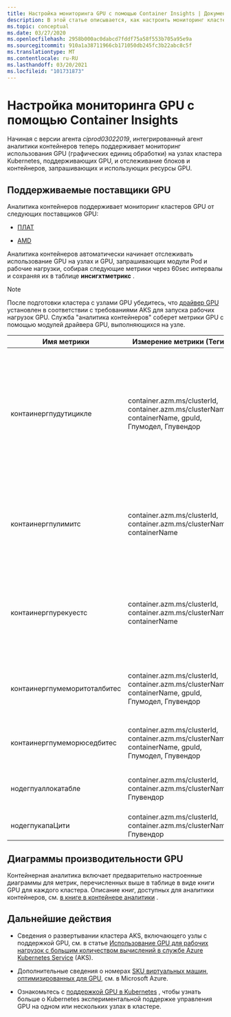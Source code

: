 ```yaml
---
title: Настройка мониторинга GPU с помощью Container Insights | Документация Майкрософт
description: В этой статье описывается, как настроить мониторинг кластеров Kubernetes с помощью узлов NVIDIA и AMD с поддержкой GPU с помощью аналитики контейнеров.
ms.topic: conceptual
ms.date: 03/27/2020
ms.openlocfilehash: 2958b000ac0dabcd7fddf75a58f553b705a95e9a
ms.sourcegitcommit: 910a1a38711966cb171050db245fc3b22abc8c5f
ms.translationtype: MT
ms.contentlocale: ru-RU
ms.lasthandoff: 03/20/2021
ms.locfileid: "101731873"
---
```

# <a name="configure-gpu-monitoring-with-container-insights"></a>Настройка мониторинга GPU с помощью Container Insights

Начиная с версии агента *ciprod03022019*, интегрированный агент аналитики контейнеров теперь поддерживает мониторинг использования GPU (графических единиц обработки) на узлах кластера Kubernetes, поддерживающих GPU, и отслеживание блоков и контейнеров, запрашивающих и использующих ресурсы GPU.

## <a name="supported-gpu-vendors"></a>Поддерживаемые поставщики GPU

Аналитика контейнеров поддерживает мониторинг кластеров GPU от следующих поставщиков GPU:

- [ПЛАТ](https://developer.nvidia.com/kubernetes-gpu)

- [AMD](https://github.com/RadeonOpenCompute/k8s-device-plugin)

Аналитика контейнеров автоматически начинает отслеживать использование GPU на узлах и GPU, запрашивающих модули Pod и рабочие нагрузки, собирая следующие метрики через 60sec интервалы и сохраняя их в таблице **инсигхтметрикс** .

>[!NOTE]
>После подготовки кластера с узлами GPU убедитесь, что [драйвер GPU](../../aks/gpu-cluster.md) установлен в соответствии с требованиями AKS для запуска рабочих нагрузок GPU. Служба "аналитика контейнеров" соберет метрики GPU с помощью модулей драйвера GPU, выполняющихся на узле. 

|Имя метрики |Измерение метрики (Теги) |Описание |
|------------|------------------------|------------|
|контаинергпудутицикле |container.azm.ms/clusterId, container.azm.ms/clusterName, containerName, gpuId, Гпумодел, Гпувендор|Процент времени за последний период выборки (60 секунд), в течение которого GPU был занят или активно обработан для контейнера. Рабочий цикл — это число от 1 до 100. |
|контаинергпулимитс |container.azm.ms/clusterId, container.azm.ms/clusterName, containerName |Каждый контейнер может задавать ограничения как один или несколько GPU. Невозможно запросить или ограничить долю GPU. |
|контаинергпурекуестс |container.azm.ms/clusterId, container.azm.ms/clusterName, containerName |Каждый контейнер может запрашивать один или несколько GPU. Невозможно запросить или ограничить долю GPU.|
|контаинергпумеморитоталбитес |container.azm.ms/clusterId, container.azm.ms/clusterName, containerName, gpuId, Гпумодел, Гпувендор |Объем памяти GPU в байтах, доступной для использования в определенном контейнере. |
|контаинергпумеморюседбитес |container.azm.ms/clusterId, container.azm.ms/clusterName, containerName, gpuId, Гпумодел, Гпувендор |Объем памяти GPU в байтах, используемый указанным контейнером. |
|нодегпуаллокатабле |container.azm.ms/clusterId, container.azm.ms/clusterName, Гпувендор |Количество GPU в узле, которые могут использоваться Kubernetes. |
|нодегпукапаЦити |container.azm.ms/clusterId, container.azm.ms/clusterName, Гпувендор |Общее число GPU в узле. |

## <a name="gpu-performance-charts"></a>Диаграммы производительности GPU 

Контейнерная аналитика включает предварительно настроенные диаграммы для метрик, перечисленных выше в таблице в виде книги GPU для каждого кластера. Описание книг, доступных для аналитики контейнеров, см. [в книге в контейнере аналитики](../insights/container-insights-reports.md) .

## <a name="next-steps"></a>Дальнейшие действия

- Сведения о развертывании кластера AKS, включающего узлы с поддержкой GPU, см. в статье [Использование GPU для рабочих нагрузок с большим количеством вычислений в службе Azure Kubernetes Service](../../aks/gpu-cluster.md) (AKS).

- Дополнительные сведения о номерах [SKU виртуальных машин, оптимизированных для GPU](../../virtual-machines/sizes-gpu.md), см. в Microsoft Azure.

- Ознакомьтесь с [поддержкой GPU в Kubernetes](https://kubernetes.io/docs/tasks/manage-gpus/scheduling-gpus/) , чтобы узнать больше о Kubernetes экспериментальной поддержке управления GPU на одном или нескольких узлах в кластере.
